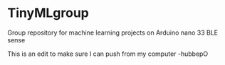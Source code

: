 # TinyMLgroup
Group repository for machine learning projects on Arduino nano 33 BLE sense

This is an edit to make sure I can push from my computer -hubbepO
